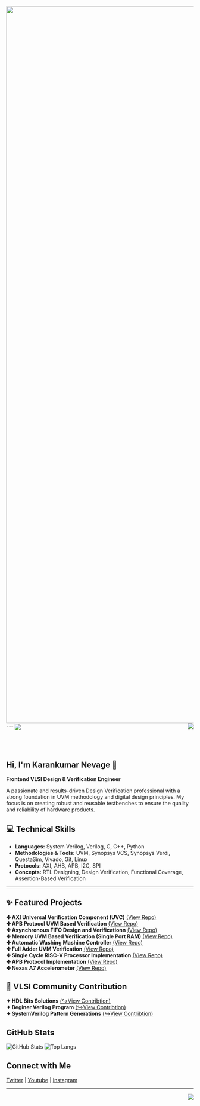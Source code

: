 
<div style="width:100%; overflow:hidden;">
  <img src="https://github.com/Karan-nevage/Karan-nevage.github.io/blob/main/images/KARANUMAR_NEVAGE_GITHUB.gif?raw=true" style="width:1920px; object-fit:cover; object-position:center 20%;">
</div>
---

<img align="right" src="https://visitor-badge.laobi.icu/badge?page_id=karan-nevage.karan-nevage&left_color=orange&right_color=orange&left_text=Visitors" />

<img align="center" src="https://readme-typing-svg.herokuapp.com/?font=Satisfy&size=35&center=true&vCenter=true&width=500&color=F73B14&height=70&duration=4000&lines=Hi+There!+👋;+I'm+Karankumar+Nevage!;" />
<br><br>
<br><br>

## Hi, I'm Karankumar Nevage 👋

**Frontend VLSI Design & Verification Engineer**

A passionate and results-driven Design Verification professional with a strong foundation in UVM methodology and digital design principles. My focus is on creating robust and reusable testbenches to ensure the quality and reliability of hardware products.


## 💻 Technical Skills

* **Languages:** System Verilog, Verilog, C, C++, Python 
* **Methodologies & Tools:** UVM, Synopsys VCS, Synopsys Verdi, QuestaSim, Vivado, Git, Linux
* **Protocols:** AXI, AHB, APB, I2C, SPI
* **Concepts:** RTL Designing, Design Verification, Functional Coverage, Assertion-Based Verification

---

## ✨ Featured Projects
**✤ AXI Universal Verification Component (UVC)** [(View Repo)](https://github.com/Karan-nevage/APB-Protocol-UVM-Based-Verification)  <br>
**✤ APB Protocol UVM Based Verification** [(View Repo)](https://github.com/Karan-nevage/APB-Protocol-UVM-Based-Verification)  <br>
**✤ Asynchronous FIFO Design and Verificationn** [(View Repo)](https://github.com/Karan-nevage/Asynchronous-FIFO-Design-and-Verification)  <br>
**✤ Memory UVM Based Verification (Single Port RAM)** [(View Repo)](https://github.com/Karan-nevage/Memory-UVM-Verificationn) <br>
**✤ Automatic Washing Mashine Controller** [(View Repo)](https://github.com/Karan-nevage/Automatic-Washing-Machine-Controller-Using-Verilog)  <br>
**✤ Full Adder UVM Verification** [(View Repo)](https://github.com/Karan-nevage/full-adder-uvm-verification)  <br>
**✤ Single Cycle RISC-V Processor Implementation** [(View Repo)](https://github.com/Karan-nevage/RISC-V-Single-Cycle-Core-Verilog-)  <br>
**✤ APB Protocol Implementation** [(View Repo)](https://github.com/Karan-nevage/APB-Protocol-Using-Verilog)  <br>
**✤ Nexas A7 Accelerometer** [(View Repo)](https://github.com/Karan-nevage/Nexys-A7-Accelerometer-FPGA)  <br>

## 🧩 VLSI Community Contribution
**✦ HDL Bits Solutions** [(↪View Contribtion)](https://github.com/Karan-nevage/HDLBits-Complete-Solutions)  <br>
**✦ Beginer Verilog Program** [(↪View Contribtion)](https://github.com/Karan-nevage/VLSI-Basic-Program)  <br>
**✦ SystemVerilog Pattern Generations** [(↪View Contribtion)](https://github.com/Karan-nevage/SystemVerilog-Pattern-Generation-Interview-Questions)  <br>

## GitHub Stats
![GitHub Stats](https://github-readme-stats.vercel.app/api?username=Karan-nevage&show_icons=true&theme=radical&theme=light)
![Top Langs](https://github-readme-stats.vercel.app/api/top-langs/?username=Karan-nevage&layout=compact&theme=light)

## Connect with Me
<a href="https://twitter.com/KarankumarNeva1" target="_blank" rel="noopener noreferrer"><Icon /> Twitter</a> | <a href="https://youtube.com/@FluxrayElectronics" target="_blank" rel="noopener noreferrer"><Icon /> Youtube</a> | <a href="https://instagram.com/ind_karanog/" target="_blank" rel="noopener noreferrer"><Icon /> Instagram</a>

---
<img align="right" src="https://i.pinimg.com/originals/90/70/32/9070324cdfc07c68d60eed0c39e77573.gif" /> 
